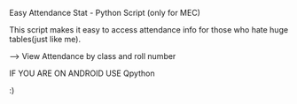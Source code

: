 Easy Attendance Stat - Python Script (only for MEC)

This script makes it easy to access attendance info for those who hate
huge tables(just like me).

--> View Attendance by class and roll number

IF YOU ARE ON ANDROID USE Qpython

:)

